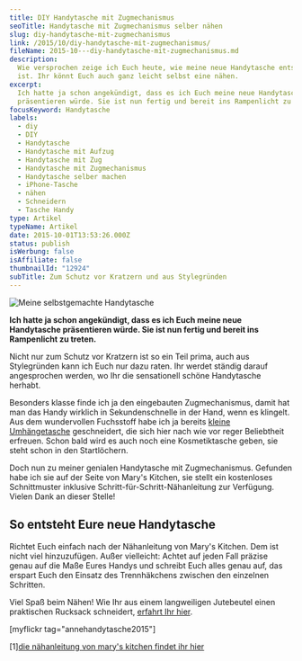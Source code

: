 ```yaml
---
title: DIY Handytasche mit Zugmechanismus
seoTitle: Handytasche mit Zugmechanismus selber nähen
slug: diy-handytasche-mit-zugmechanismus
link: /2015/10/diy-handytasche-mit-zugmechanismus/
fileName: 2015-10---diy-handytasche-mit-zugmechanismus.md
description:
  Wie versprochen zeige ich Euch heute, wie meine neue Handytasche entstanden
  ist. Ihr könnt Euch auch ganz leicht selbst eine nähen.
excerpt:
  Ich hatte ja schon angekündigt, dass es ich Euch meine neue Handytasche
  präsentieren würde. Sie ist nun fertig und bereit ins Rampenlicht zu treten.
focusKeyword: Handytasche
labels:
  - diy
  - DIY
  - Handytasche
  - Handytasche mit Aufzug
  - Handytasche mit Zug
  - Handytasche mit Zugmechanismus
  - Handytasche selber machen
  - iPhone-Tasche
  - nähen
  - Schneidern
  - Tasche Handy
type: Artikel
typeName: Artikel
date: 2015-10-01T13:53:26.000Z
status: publish
isWerbung: false
isAffiliate: false
thumbnailId: "12924"
subTitle: Zum Schutz vor Kratzern und aus Stylegründen
---
```


![Meine selbstgemachte Handytasche](http://cardamonchai.com/wp-content/uploads/2015/10/DIY-Handytasche-3-640x427.jpg "Meine selbstgemachte Handytasche")

<strong>Ich hatte ja schon angekündigt, dass es ich Euch meine neue Handytasche
präsentieren würde. Sie ist nun fertig und bereit ins Rampenlicht zu treten.
</strong>

Nicht nur zum Schutz vor Kratzern ist so ein Teil prima, auch aus Stylegründen
kann ich Euch nur dazu raten. Ihr werdet ständig darauf angesprochen werden, wo
Ihr die sensationell schöne Handytasche herhabt.

Besonders klasse finde ich ja den eingebauten Zugmechanismus, damit hat man das
Handy wirklich in Sekundenschnelle in der Hand, wenn es klingelt. Aus dem
wundervollen Fuchsstoff habe ich ja bereits
[kleine Umhängetasche](/2015/09/diy-koernerkissen-naehanleitung/) geschneidert,
die sich hier nach wie vor reger Beliebtheit erfreuen. Schon bald wird es auch
noch eine Kosmetiktasche geben, sie steht schon in den Startlöchern.

Doch nun zu meiner genialen Handytasche mit Zugmechanismus. Gefunden habe ich
sie auf der Seite von Mary's Kitchen, sie stellt ein kostenloses Schnittmuster
inklusive Schritt-für-Schritt-Nähanleitung zur Verfügung. Vielen Dank an dieser
Stelle!

## So entsteht Eure neue Handytasche

Richtet Euch einfach nach der Nähanleitung von Mary's Kitchen. Dem ist nicht
viel hinzuzufügen. Außer vielleicht: Achtet auf jeden Fall präzise genau auf die
Maße Eures Handys und schreibt Euch alles genau auf, das erspart Euch den
Einsatz des Trennhäkchens zwischen den einzelnen Schritten.

Viel Spaß beim Nähen! Wie Ihr aus einem langweiligen Jutebeutel einen
praktischen Rucksack schneidert,
[erfahrt Ihr hier](http://2015/09/diy-upcycling-turnbeutel/).

[myflickr tag="annehandytasche2015"]

[1][die nähanleitung von mary's kitchen findet ihr hier](http://marys.kitchen/anleitung-handyschlafsack/)
